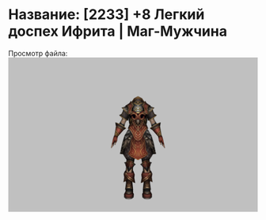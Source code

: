 # Название: [2233] +8 Легкий доспех Ифрита | Маг-Мужчина

Просмотр файла:
![p040020.png](p040020.png)